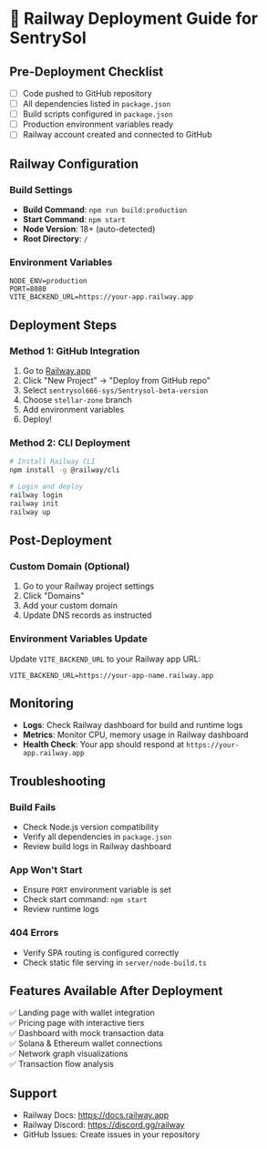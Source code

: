 # 🚂 Railway Deployment Guide for SentrySol

## Pre-Deployment Checklist

- [ ] Code pushed to GitHub repository
- [ ] All dependencies listed in `package.json`
- [ ] Build scripts configured in `package.json`
- [ ] Production environment variables ready
- [ ] Railway account created and connected to GitHub

## Railway Configuration

### Build Settings

- **Build Command**: `npm run build:production`
- **Start Command**: `npm start`
- **Node Version**: 18+ (auto-detected)
- **Root Directory**: `/`

### Environment Variables

```
NODE_ENV=production
PORT=8080
VITE_BACKEND_URL=https://your-app.railway.app
```

## Deployment Steps

### Method 1: GitHub Integration

1. Go to [Railway.app](https://railway.app)
2. Click "New Project" → "Deploy from GitHub repo"
3. Select `sentrysol666-sys/Sentrysol-beta-version`
4. Choose `stellar-zone` branch
5. Add environment variables
6. Deploy!

### Method 2: CLI Deployment

```bash
# Install Railway CLI
npm install -g @railway/cli

# Login and deploy
railway login
railway init
railway up
```

## Post-Deployment

### Custom Domain (Optional)

1. Go to your Railway project settings
2. Click "Domains"
3. Add your custom domain
4. Update DNS records as instructed

### Environment Variables Update

Update `VITE_BACKEND_URL` to your Railway app URL:

```
VITE_BACKEND_URL=https://your-app-name.railway.app
```

## Monitoring

- **Logs**: Check Railway dashboard for build and runtime logs
- **Metrics**: Monitor CPU, memory usage in Railway dashboard
- **Health Check**: Your app should respond at `https://your-app.railway.app`

## Troubleshooting

### Build Fails

- Check Node.js version compatibility
- Verify all dependencies in `package.json`
- Review build logs in Railway dashboard

### App Won't Start

- Ensure `PORT` environment variable is set
- Check start command: `npm start`
- Review runtime logs

### 404 Errors

- Verify SPA routing is configured correctly
- Check static file serving in `server/node-build.ts`

## Features Available After Deployment

✅ Landing page with wallet integration  
✅ Pricing page with interactive tiers  
✅ Dashboard with mock transaction data  
✅ Solana & Ethereum wallet connections  
✅ Network graph visualizations  
✅ Transaction flow analysis

## Support

- Railway Docs: https://docs.railway.app
- Railway Discord: https://discord.gg/railway
- GitHub Issues: Create issues in your repository
